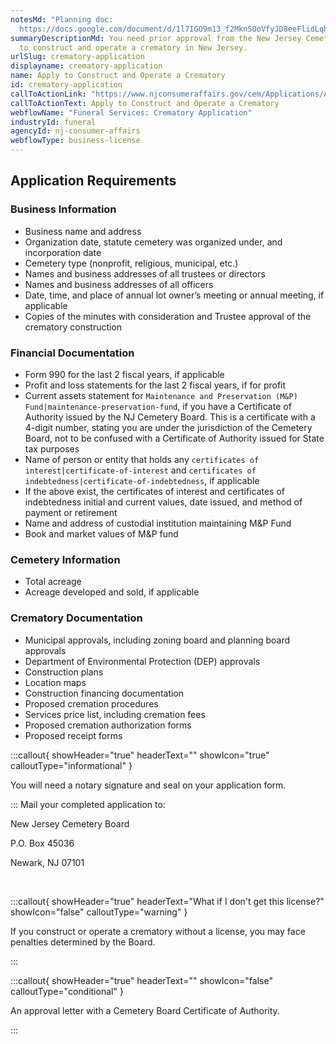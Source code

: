 ```yaml
---
notesMd: "Planning doc:
  https://docs.google.com/document/d/1l7IGO9m13_f2Mkn5OoVfyJD8eeFlidLqhCFQuRQoWMY/edit?tab=t.0#heading=h.gjdgxs"
summaryDescriptionMd: You need prior approval from the New Jersey Cemetery Board
  to construct and operate a crematory in New Jersey.
urlSlug: crematory-application
displayname: crematory-application
name: Apply to Construct and Operate a Crematory
id: crematory-application
callToActionLink: "https://www.njconsumeraffairs.gov/cem/Applications/Application-and-Information-Sheet-for-Approval-to-Construct-and-Operate-a-Crematory.pdf"
callToActionText: Apply to Construct and Operate a Crematory
webflowName: "Funeral Services: Crematory Application"
industryId: funeral
agencyId: nj-consumer-affairs
webflowType: business-license
---
```


## Application Requirements

### Business Information

- Business name and address
- Organization date, statute cemetery was organized under, and incorporation date
- Cemetery type (nonprofit, religious, municipal, etc.)
- Names and business addresses of all trustees or directors
- Names and business addresses of all officers
- Date, time, and place of annual lot owner’s meeting or annual meeting, if applicable
- Copies of the minutes with consideration and Trustee approval of the crematory construction

### Financial Documentation

- Form 990 for the last 2 fiscal years, if applicable
- Profit and loss statements for the last 2 fiscal years, if for profit
- Current assets statement for `Maintenance and Preservation (M&P) Fund|maintenance-preservation-fund`, if you have a Certificate of Authority issued by the NJ Cemetery Board. This is a certificate with a 4-digit number, stating you are under the jurisdiction of the Cemetery Board, not to be confused with a Certificate of Authority issued for State tax purposes
- Name of person or entity that holds any `certificates of interest|certificate-of-interest` and `certificates of indebtedness|certificate-of-indebtedness`, if applicable
- If the above exist, the certificates of interest and certificates of indebtedness initial and current values, date issued, and method of payment or retirement
- Name and address of custodial institution maintaining M&P Fund
- Book and market values of M&P fund

### Cemetery Information

- Total acreage
- Acreage developed and sold, if applicable

### Crematory Documentation

- Municipal approvals, including zoning board and planning board approvals
- Department of Environmental Protection (DEP) approvals
- Construction plans
- Location maps
- Construction financing documentation
- Proposed cremation procedures
- Services price list, including cremation fees
- Proposed cremation authorization forms
- Proposed receipt forms

:::callout{ showHeader="true" headerText="" showIcon="true" calloutType="informational" }

You will need a notary signature and seal on your application form.

:::
Mail your completed application to:

New Jersey Cemetery Board
&nbsp;

P.O. Box 45036
&nbsp;

Newark, NJ 07101

&nbsp;

:::callout{ showHeader="true" headerText="What if I don't get this license?" showIcon="false" calloutType="warning" }

If you construct or operate a crematory without a license, you may face penalties determined by the Board.

:::

:::callout{ showHeader="true" headerText="" showIcon="false" calloutType="conditional" }

An approval letter with a Cemetery Board Certificate of Authority.

:::
